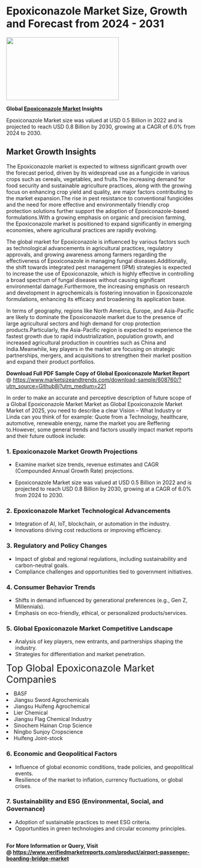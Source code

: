<H1>Epoxiconazole Market Size, Growth and Forecast from 2024 - 2031</H1><img class="aligncenter size-medium wp-image-584254" src="https://thirdeyenews.in/wp-content/uploads/2024/09/Global-Market-Research-300x168.jpeg" alt="" width="300" height="168" /><p><strong>Global&nbsp;<a href="https://www.marketsizeandtrends.com/download-sample/608760/?utm_source=Github8j?utm_medium=221">Epoxiconazole Market</a> Insights</strong></p><p>Epoxiconazole Market size was valued at USD 0.5 Billion in 2022 and is projected to reach USD 0.8 Billion by 2030, growing at a CAGR of 6.0% from 2024 to 2030.</p><p><h2>Market Growth Insights</h2> <p>The Epoxiconazole market is expected to witness significant growth over the forecast period, driven by its widespread use as a fungicide in various crops such as cereals, vegetables, and fruits.The increasing demand for food security and sustainable agriculture practices, along with the growing focus on enhancing crop yield and quality, are major factors contributing to the market expansion.The rise in pest resistance to conventional fungicides and the need for more effective and environmentally friendly crop protection solutions further support the adoption of Epoxiconazole-based formulations.With a growing emphasis on organic and precision farming, the Epoxiconazole market is positioned to expand significantly in emerging economies, where agricultural practices are rapidly evolving.</p> <p>The global market for Epoxiconazole is influenced by various factors such as technological advancements in agricultural practices, regulatory approvals, and growing awareness among farmers regarding the effectiveness of Epoxiconazole in managing fungal diseases.Additionally, the shift towards integrated pest management (IPM) strategies is expected to increase the use of Epoxiconazole, which is highly effective in controlling a broad spectrum of fungal diseases without causing significant environmental damage.Furthermore, the increasing emphasis on research and development in agrochemicals is fostering innovation in Epoxiconazole formulations, enhancing its efficacy and broadening its application base.</p> <p>In terms of geography, regions like North America, Europe, and Asia-Pacific are likely to dominate the Epoxiconazole market due to the presence of large agricultural sectors and high demand for crop protection products.Particularly, the Asia-Pacific region is expected to experience the fastest growth due to rapid industrialization, population growth, and increased agricultural production in countries such as China and India.Meanwhile, key players in the market are focusing on strategic partnerships, mergers, and acquisitions to strengthen their market position and expand their product portfolios.</p> <p><span class=""><strong>Download Full PDF Sample Copy of Global Epoxiconazole Market Report</strong> @ <a href="https://www.marketsizeandtrends.com/download-sample/608760/?utm_source=Github8j?utm_medium=221" target="_blank">https://www.marketsizeandtrends.com/download-sample/608760/?utm_source=Github8j?utm_medium=221</a></span></p><p>In order to make an accurate and perceptive description of future scope of a Global&nbsp;Epoxiconazole Market Market as Global&nbsp;Epoxiconazole Market Market of 2025, you need to describe a clear Vision &ndash; What Industry or Linda can you think of for example: Quote from a Technology, healthcare, automotive, renewable energy, name the market you are Reffering to.However, some general trends and factors usually impact market reports and their future outlook include:</p><h3>1.&nbsp;<strong>Epoxiconazole Market Growth Projections</strong></h3><ul><li>Examine market size trends, revenue estimates and CAGR (Compounded Annual Growth Rate) projections.</li><li><p>Epoxiconazole Market size was valued at USD 0.5 Billion in 2022 and is projected to reach USD 0.8 Billion by 2030, growing at a CAGR of 6.0% from 2024 to 2030.</p></li></ul><h3>2.&nbsp;<strong>Epoxiconazole Market Technological Advancements</strong></h3><ul><li>Integration of AI, IoT, blockchain, or automation in the industry.</li><li>Innovations driving cost reductions or improving efficiency.</li></ul><h3>3.&nbsp;<strong>Regulatory and Policy Changes</strong></h3><ul><li>Impact of global and regional regulations, including sustainability and carbon-neutral goals.</li><li>Compliance challenges and opportunities tied to government initiatives.</li></ul><h3>4.&nbsp;<strong>Consumer Behavior Trends</strong></h3><ul><li>Shifts in demand influenced by generational preferences (e.g., Gen Z, Millennials).</li><li>Emphasis on eco-friendly, ethical, or personalized products/services.</li></ul><h3>5.&nbsp;<strong>Global Epoxiconazole Market Competitive Landscape</strong></h3><ul><li>Analysis of key players, new entrants, and partnerships shaping the industry.</li><li>Strategies for differentiation and market penetration.</li></ul><p data-pm-slice="1 1 []"><span style="color: inherit; font-family: inherit; font-size: 25px;">Top Global Epoxiconazole Market Companies</span></p><div class="" data-test-id=""><p><li>BASF</li><li> Jiangsu Sword Agrochemicals</li><li> Jiangsu Huifeng Agrochemical</li><li> Lier Chemical</li><li> Jiangsu Flag Chemical Industry</li><li> Sinochem Hainan Crop Science</li><li> Ningbo Sunjoy Cropscience</li><li> Huifeng Joint-stock</li></p></div><h3>6.&nbsp;<strong>Economic and Geopolitical Factors</strong></h3><ul><li>Influence of global economic conditions, trade policies, and geopolitical events.</li><li>Resilience of the market to inflation, currency fluctuations, or global crises.</li></ul><h3>7.&nbsp;<strong>Sustainability and ESG (Environmental, Social, and Governance)</strong></h3><ul><li>Adoption of sustainable practices to meet ESG criteria.</li><li>Opportunities in green technologies and circular economy principles.</li></ul><h2><strong style="font-size: 14px;">For More Information or Query, Visit @&nbsp;</strong><a style="background-color: #ffffff; font-size: 14px;" href="https://www.marketsizeandtrends.com/report/epoxiconazole-market/" target="_blank">https://www.verifiedmarketreports.com/product/airport-passenger-boarding-bridge-market</a></h2>